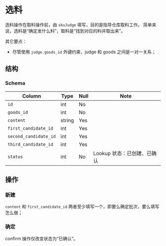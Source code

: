 # 选料
选料操作在取料操作前，由 `skuJudge` 填写，目的是指导仓库取料工作。
简单来说，选料是“确定发什么料”，取料是“找到对应的料并取出来”。

其它要点：

- 尽管使用 `judge.goods_id` 外键约束，judge 和 goods 之间是一对一关系；

结构
--------------------------------------------------------------------------

### Schema
Column                              | Type      | Null | Note
------------------------------------|-----------|------|-------
`id`                                | int       | No   | 
`goods_id`                          | int       | No   | 
`content`                           | string    | Yes  | 
`first_candidate_id`                | int       | Yes  | 
`second_candidate_id`               | int       | Yes  | 
`third_candidate_id`                | int       | Yes  | 
`status`                            | int       | No   | Lookup 状态：已创建、已确认

操作
--------------------------------------------------------------------------

### 新建

`content` 和 `first_candidate_id` 两者至少填写一个，即要么确定批次，要么填写怎么做；

### 确定
confirm 操作仅改变状态为“已确认”。
